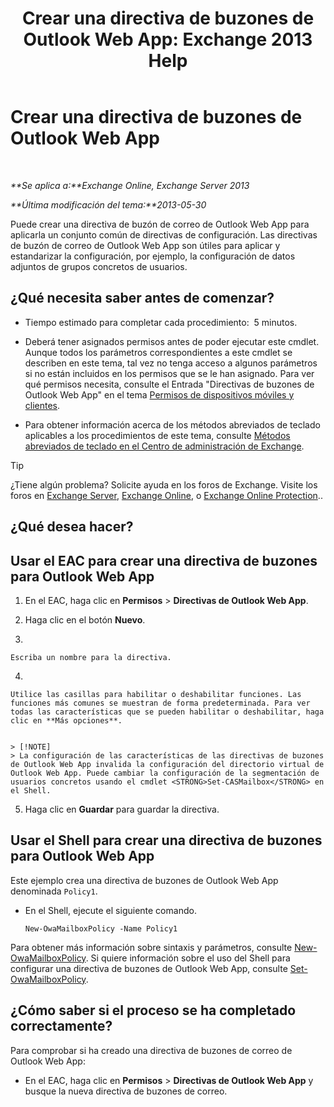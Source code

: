 ﻿---
title: 'Crear una directiva de buzones de Outlook Web App: Exchange 2013 Help'
TOCTitle: Crear una directiva de buzones de Outlook Web App
ms:assetid: 347207fa-cfb7-40a6-b19a-831dcdb54ad5
ms:mtpsurl: https://technet.microsoft.com/es-es/library/Dd335191(v=EXCHG.150)
ms:contentKeyID: 49895563
ms.date: 04/23/2018
mtps_version: v=EXCHG.150
ms.translationtype: HT
---

# Crear una directiva de buzones de Outlook Web App

 

_**Se aplica a:**Exchange Online, Exchange Server 2013_

_**Última modificación del tema:**2013-05-30_

Puede crear una directiva de buzón de correo de Outlook Web App para aplicarla un conjunto común de directivas de configuración. Las directivas de buzón de correo de Outlook Web App son útiles para aplicar y estandarizar la configuración, por ejemplo, la configuración de datos adjuntos de grupos concretos de usuarios.

## ¿Qué necesita saber antes de comenzar?

  - Tiempo estimado para completar cada procedimiento:  5 minutos.

  - Deberá tener asignados permisos antes de poder ejecutar este cmdlet. Aunque todos los parámetros correspondientes a este cmdlet se describen en este tema, tal vez no tenga acceso a algunos parámetros si no están incluidos en los permisos que se le han asignado. Para ver qué permisos necesita, consulte el Entrada "Directivas de buzones de Outlook Web App" en el tema [Permisos de dispositivos móviles y clientes](clients-and-mobile-devices-permissions-exchange-2013-help.md).

  - Para obtener información acerca de los métodos abreviados de teclado aplicables a los procedimientos de este tema, consulte [Métodos abreviados de teclado en el Centro de administración de Exchange](keyboard-shortcuts-in-the-exchange-admin-center-exchange-online-protection-help.md).


> [!TIP]
> ¿Tiene algún problema? Solicite ayuda en los foros de Exchange. Visite los foros en <A href="https://go.microsoft.com/fwlink/p/?linkid=60612">Exchange Server</A>, <A href="https://go.microsoft.com/fwlink/p/?linkid=267542">Exchange Online</A>, o <A href="https://go.microsoft.com/fwlink/p/?linkid=285351">Exchange Online Protection</A>..



## ¿Qué desea hacer?

## Usar el EAC para crear una directiva de buzones para Outlook Web App

1.  En el EAC, haga clic en **Permisos** \> **Directivas de Outlook Web App**.

2.  Haga clic en el botón **Nuevo**.

3.  
    
    Escriba un nombre para la directiva.

4.  
    
    Utilice las casillas para habilitar o deshabilitar funciones. Las funciones más comunes se muestran de forma predeterminada. Para ver todas las características que se pueden habilitar o deshabilitar, haga clic en **Más opciones**.
    

    > [!NOTE]
    > La configuración de las características de las directivas de buzones de Outlook Web App invalida la configuración del directorio virtual de Outlook Web App. Puede cambiar la configuración de la segmentación de usuarios concretos usando el cmdlet <STRONG>Set-CASMailbox</STRONG> en el Shell.



5.  Haga clic en **Guardar** para guardar la directiva.

## Usar el Shell para crear una directiva de buzones para Outlook Web App

Este ejemplo crea una directiva de buzones de Outlook Web App denominada `Policy1`.

  - En el Shell, ejecute el siguiente comando.
    
        New-OwaMailboxPolicy -Name Policy1

Para obtener más información sobre sintaxis y parámetros, consulte [New-OwaMailboxPolicy](https://technet.microsoft.com/es-es/library/dd351067\(v=exchg.150\)). Si quiere información sobre el uso del Shell para configurar una directiva de buzones de Outlook Web App, consulte [Set-OwaMailboxPolicy](https://technet.microsoft.com/es-es/library/dd297989\(v=exchg.150\)).

## ¿Cómo saber si el proceso se ha completado correctamente?

Para comprobar si ha creado una directiva de buzones de correo de Outlook Web App:

  - En el EAC, haga clic en **Permisos** \> **Directivas de Outlook Web App** y busque la nueva directiva de buzones de correo.

